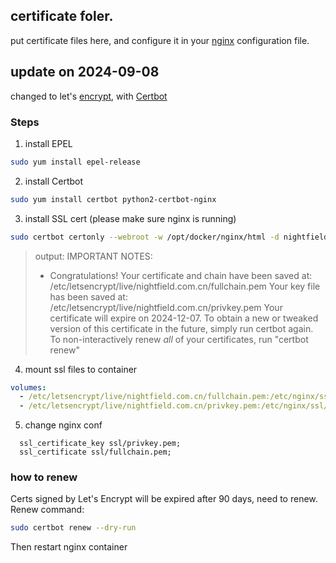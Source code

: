 ## certificate foler.
put certificate files here, and configure it in your [nginx](../conf/nightfield.com.cn.conf) configuration file.

## update on 2024-09-08

changed to let's [encrypt](https://letsencrypt.org/zh-cn/getting-started/), with [Certbot](https://certbot.eff.org/instructions?ws=nginx&os=pip)

### Steps

1. install EPEL
  ~~~sh
  sudo yum install epel-release
  ~~~

2. install Certbot
  ~~~sh
  sudo yum install certbot python2-certbot-nginx
  ~~~

3. install SSL cert (please make sure nginx is running)
  ~~~sh
  sudo certbot certonly --webroot -w /opt/docker/nginx/html -d nightfield.com.cn -d www.nightfield.com.cn
  ~~~

  > output:
  > IMPORTANT NOTES:
  >  - Congratulations! Your certificate and chain have been saved at:
  >    /etc/letsencrypt/live/nightfield.com.cn/fullchain.pem
  >    Your key file has been saved at:
  >    /etc/letsencrypt/live/nightfield.com.cn/privkey.pem
  >    Your certificate will expire on 2024-12-07. To obtain a new or
  >    tweaked version of this certificate in the future, simply run
  >    certbot again. To non-interactively renew *all* of your
  >    certificates, run "certbot renew"

4. mount ssl files to container
  ~~~yaml
  volumes:
    - /etc/letsencrypt/live/nightfield.com.cn/fullchain.pem:/etc/nginx/ssl/fullchain.pem # let's encrypt ssl folder
    - /etc/letsencrypt/live/nightfield.com.cn/privkey.pem:/etc/nginx/ssl/privkey.pem # let's encrypt ssl folder
  ~~~

5. change nginx conf
  ~~~
    ssl_certificate_key ssl/privkey.pem;
    ssl_certificate ssl/fullchain.pem; 
  ~~~

### how to renew

Certs signed by Let's Encrypt will be expired after 90 days, need to renew. Renew command:
~~~sh
sudo certbot renew --dry-run
~~~

Then restart nginx container
